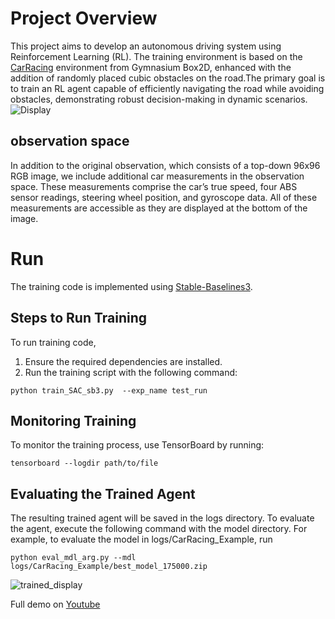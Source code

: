 # Project Overview

This project aims to develop an autonomous driving system using Reinforcement Learning (RL). The training environment is based on the [CarRacing](https://stable-baselines3.readthedocs.io/en/master/index.html) environment from Gymnasium Box2D, enhanced with the addition of randomly placed cubic obstacles on the road.The primary goal is to train an RL agent capable of efficiently navigating the road while avoiding obstacles, demonstrating robust decision-making in dynamic scenarios.
![Display](https://github.com/user-attachments/assets/c4bbda7c-318e-4cad-af67-3c8420d0c77f)

## observation space
In addition to the original observation, which consists of a top-down 96x96 RGB image, we include additional car measurements in the observation space. These measurements comprise the car’s true speed, four ABS sensor readings, steering wheel position, and gyroscope data. All of these measurements are accessible as they are displayed at the bottom of the image.

# Run 
The training code is implemented using [Stable-Baselines3](https://stable-baselines3.readthedocs.io/en/master/index.html).

## Steps to Run Training

To run training code, 
1.	Ensure the required dependencies are installed.
2.	Run the training script with the following command:
```
python train_SAC_sb3.py  --exp_name test_run 
```

## Monitoring Training
To monitor the training process, use TensorBoard by running:
```
tensorboard --logdir path/to/file
```

## Evaluating the Trained Agent
The resulting trained agent will be saved in the logs directory. To evaluate the agent, execute the following command with the model directory. For example, to evaluate the model in logs/CarRacing_Example, run
```
python eval_mdl_arg.py --mdl logs/CarRacing_Example/best_model_175000.zip
```

![trained_display](https://github.com/user-attachments/assets/4b9c6091-4105-471f-8a88-2ee5b10ce1f1)

Full demo on [Youtube](https://youtu.be/IQ5TPY_vpKc)

